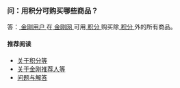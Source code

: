 ### 问：用积分可购买哪些商品？

答：[ 金刚用户 ](https://a2zitpro.github.io/web/kkuser)在[ 金刚网 ](https://a2zitpro.github.io/web/kksitecn)可用[ 积分 ](https://a2zitpro.github.io/web/kkpoints)购买除[ 积分 ](https://a2zitpro.github.io/web/kkpoints)外的所有商品。

#### 推荐阅读
- [关于积分等](https://a2zitpro.github.io/web/列表-积分及相关问题)
- [关于金刚推荐人等](https://a2zitpro.github.io/web/列表-金刚推荐人及相关问题)
- [问题与解答](https://a2zitpro.github.io/web/列表-问题与解答)
